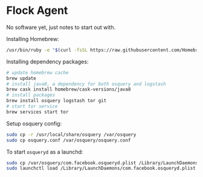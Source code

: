 # Flock Agent

No software yet, just notes to start out with.

Installing Homebrew:

```sh
/usr/bin/ruby -e "$(curl -fsSL https://raw.githubusercontent.com/Homebrew/install/master/install)"
```

Installing dependency packages:

```sh
# update homebrew cache
brew update
# install java8, a dependency for both osquery and logstash
brew cask install homebrew/cask-versions/java8
# install packages
brew install osquery logstash tor git
# start tor service
brew services start tor
```

Setup osquery config:

```sh
sudo cp -r /usr/local/share/osquery /var/osquery
sudo cp osquery.conf /var/osquery/osquery.conf
```

To start `osqueryd` as a launchd:

```sh
sudo cp /var/osquery/com.facebook.osqueryd.plist /Library/LaunchDaemons/
sudo launchctl load /Library/LaunchDaemons/com.facebook.osqueryd.plist
```
